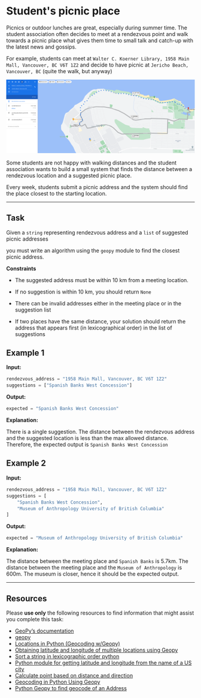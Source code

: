 # Student's picnic place


Picnics or outdoor lunches are great, especially during summer time. The student association often decides to meet at a rendezvous point and walk towards a picnic place what gives them time to small talk and catch-up with the latest news and gossips. 

For example, students can meet at `Walter C. Koerner Library, 1958 Main Mall, Vancouver, BC V6T 1Z2` and decide to have picnic at `Jericho Beach, Vancouver, BC` (quite the walk, but anyway)


![image info](./jericho.png)


Some students are not happy with walking distances and the student association wants to build a small system that finds the distance between a rendezvous location and a suggested picnic place. 

Every week, students submit a picnic address and the system should find the place closest to the starting location.

___


## Task


Given a `string` representing rendezvous address and a `list` of suggested picnic addresses

you must write an algorithm using the `geopy` module to find the closest picnic address.


**Constraints**

* The suggested address must be within 10 km from a meeting location.

* If no suggestion is within 10 km, you should return `None`

* There can be invalid addresses either in the meeting place or in the suggestion list

* If two places have the same distance, your solution should return the address that appears first (in lexicographical order) in the list of suggestions 


## Example 1


**Input:**

```python
rendezvous_address = "1958 Main Mall, Vancouver, BC V6T 1Z2"
suggestions = ["Spanish Banks West Concession"]
```

**Output:**

```python
expected = "Spanish Banks West Concession"
```

**Explanation:**

There is a single suggestion. The distance between the rendezvous address and the suggested location is less than the max allowed distance. Therefore, the expected output is `Spanish Banks West Concession`



## Example 2


**Input:**

```python
rendezvous_address = "1958 Main Mall, Vancouver, BC V6T 1Z2"
suggestions = [
    "Spanish Banks West Concession",
    "Museum of Anthropology University of British Columbia"
]
```

**Output:**

```python
expected = "Museum of Anthropology University of British Columbia"

```

**Explanation:**


The distance between the meeting place and `Spanish Banks` is 5.7km.  The distance between the meeting place and the `Museum of Anthropology` is 600m. The museum is closer, hence it should be the expected output. 



___


## Resources

Please **use only** the following resources to find information that might assist you complete this task:


* [GeoPy’s documentation](https://geopy.readthedocs.io/en/stable/)
* [geopy](https://github.com/geopy/geopy)
* [Locations in Python (Geocoding w/Geopy)](https://holypython.com/locations-in-python-geocoding-w-geopy/)
* [Obtaining latitude and longitude of multiple locations using Geopy](https://stackoverflow.com/questions/37608811/obtaining-latitude-and-longitude-of-multiple-locations-using-geopy)
* [Sort a string in lexicographic order python](https://stackoverflow.com/questions/7371935/sort-a-string-in-lexicographic-order-python)
* [Python module for getting latitude and longitude from the name of a US city](https://stackoverflow.com/questions/13686001/python-module-for-getting-latitude-and-longitude-from-the-name-of-a-us-city)
* [Calculate point based on distance and direction](https://stackoverflow.com/questions/24427828/calculate-point-based-on-distance-and-direction)
* [Geocoding in Python Using Geopy](https://pythonsimplified.com/geocoding-in-python-using-geopy/)
* [Python Geopy to find geocode of an Address](https://www.askpython.com/python/python-geopy-to-find-geocode-of-an-address)